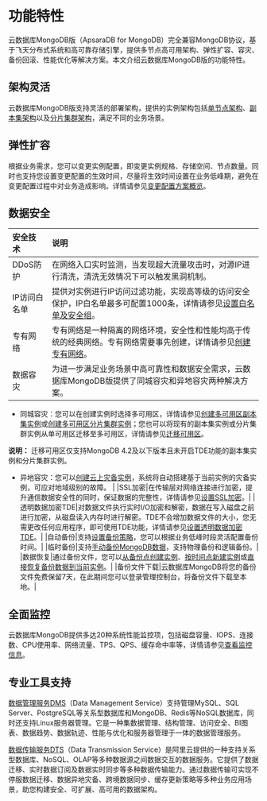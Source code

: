 # 功能特性

云数据库MongoDB版（ApsaraDB for MongoDB）完全兼容MongoDB协议，基于飞天分布式系统和高可靠存储引擎，提供多节点高可用架构、弹性扩容、容灾、备份回滚、性能优化等解决方案。本文介绍云数据库MongoDB版的功能特性。

## 架构灵活

云数据库MongoDB版支持灵活的部署架构，提供的实例架构包括[单节点架构](/cn.zh-CN/产品简介/系统架构/单节点架构.md)、[副本集架构](/cn.zh-CN/产品简介/系统架构/副本集架构.md)以及[分片集群架构](/cn.zh-CN/产品简介/系统架构/分片集群架构.md)，满足不同的业务场景。

## 弹性扩容

根据业务需求，您可以变更实例配置，即变更实例规格、存储空间、节点数量。同时也支持您设置变更配置的生效时间，尽量将生效时间设置在业务低峰期，避免在变更配置过程中对业务造成影响。详情请参见[变更配置方案概览](/cn.zh-CN/用户指南/实例管理/变更实例配置/变更配置方案概览.md)。

## 数据安全

|安全技术|说明|
|:---|:-|
|DDoS防护|在网络入口实时监测，当发现超大流量攻击时，对源IP进行清洗，清洗无效情况下可以触发黑洞机制。|
|IP访问白名单|提供对实例进行IP访问过滤功能，实现高等级的访问安全保护，IP白名单最多可配置1000条，详情请参见[设置白名单及安全组](/cn.zh-CN/用户指南/数据安全性/设置白名单及安全组.md)。|
|专有网络|专有网络是一种隔离的网络环境，安全性和性能均高于传统的经典网络。专有网络需要事先创建，详情请参见[创建专有网络](~~65402~~)。|
|数据容灾|为进一步满足业务场景中高可靠性和数据安全需求，云数据库MongoDB版提供了同城容灾和异地容灾两种解决方案。

-   同城容灾：您可以在创建实例时选择多可用区，详情请参见[创建多可用区副本集实例](/cn.zh-CN/用户指南/同城容灾解决方案/创建多可用区副本集实例.md)或[创建多可用区分片集群实例](/cn.zh-CN/用户指南/同城容灾解决方案/创建多可用区分片集群实例.md)；您也可以将现有的副本集实例或分片集群实例从单可用区迁移至多可用区，详情请参见[迁移可用区](/cn.zh-CN/用户指南/实例管理/迁移可用区.md)。

**说明：** 迁移可用区仅支持MongoDB 4.2及以下版本且未开启TDE功能的副本集实例和分片集群实例。

-   异地容灾：您可以[创建云上灾备实例]()，系统将自动搭建基于当前实例的灾备实例，可应对地域级别的故障。 |
|SSL加密|在传输层对网络连接进行加密，提升通信数据安全性的同时，保证数据的完整性，详情请参见[设置SSL加密](/cn.zh-CN/用户指南/数据安全性/设置SSL加密.md)。|
|透明数据加密TDE|对数据文件执行实时I/O加密和解密，数据在写入磁盘之前进行加密，从磁盘读入内存时进行解密。TDE不会增加数据文件的大小，您无需更改任何应用程序，即可使用TDE功能，详情请参见[设置透明数据加密TDE](/cn.zh-CN/用户指南/数据安全性/设置透明数据加密TDE.md)。|
|自动备份|支持[设置备份策略](/cn.zh-CN/用户指南/数据备份/设置自动备份MongoDB数据.md)，您可以根据业务低峰时段灵活配置备份时间。|
|临时备份|支持[手动备份MongoDB数据](/cn.zh-CN/用户指南/数据备份/手动备份MongoDB数据.md)，支持物理备份和逻辑备份。|
|数据恢复|通过备份文件，您可以[从备份点创建实例](/cn.zh-CN/用户指南/数据恢复/从备份点创建实例.md)、[按时间点新建实例](/cn.zh-CN/用户指南/数据恢复/按时间点新建实例.md)或[直接恢复备份数据到当前实例](/cn.zh-CN/用户指南/数据恢复/直接恢复备份数据到当前实例.md)。|
|备份文件下载|云数据库MongoDB将您的备份文件免费保留7天，在此期间您可以登录管理控制台，将备份文件下载至本地。|

## 全面监控

云数据库MongoDB提供多达20种系统性能监控项，包括磁盘容量、IOPS、连接数、CPU使用率、网络流量、TPS、QPS、缓存命中率等，详情请参见[查看监控信息](/cn.zh-CN/用户指南/监控与报警/监控信息/查看监控信息.md)。

## 专业工具支持

[数据管理服务DMS](~~47550~~)（Data Management Service）支持管理MySQL、SQL Server、PostgreSQL等关系型数据库和MongoDB、Redis等NoSQL数据库，同时还支持Linux服务器管理。它是一种集数据管理、结构管理、访问安全、BI图表、数据趋势、数据轨迹、性能与优化和服务器管理于一体的数据管理服务。

[数据传输服务DTS](数据传输服务DTSt17063.dita#concept_26592_zh)（Data Transmission Service）是阿里云提供的一种支持关系型数据库、NoSQL、OLAP等多种数据源之间数据交互的数据服务。它提供了数据迁移、实时数据订阅及数据实时同步等多种数据传输能力。通过数据传输可实现不停服数据迁移、数据异地灾备、跨境数据同步、缓存更新策略等多种业务应用场景，助您构建安全、可扩展、高可用的数据架构。

